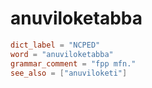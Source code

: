 # anuviloketabba

``` toml
dict_label = "NCPED"
word = "anuviloketabba"
grammar_comment = "fpp mfn."
see_also = ["anuviloketi"]
```

